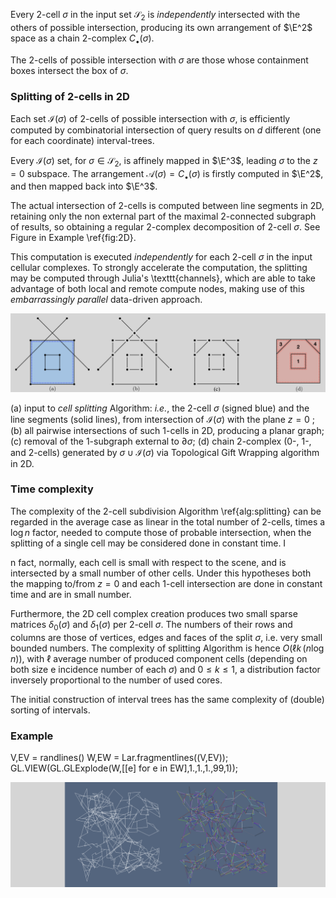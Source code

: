 Every $2$-cell $\sigma$ in the input set $\mathcal{S}_2$ is *independently* intersected with the others of possible intersection, producing its own arrangement of $\E^2$ space as a chain 2-complex $C_\bullet(\sigma)$. 

The 2-cells of possible intersection with $\sigma$ are those whose containment boxes intersect the box of $\sigma$.

### Splitting of 2-cells in 2D

Each set $\mathcal{I}(\sigma)$ of $2$-cells of possible
intersection with $\sigma$, is efficiently computed by combinatorial intersection
of query results  on $d$ different (one for each coordinate)
interval-trees. 

Every
$\mathcal{I}(\sigma)$ set, for $\sigma\in\mathcal{S}_2$, is affinely mapped in $\E^3$, 
leading $\sigma$ to the $z=0$ subspace.  The arrangement
$\mathcal{A}(\sigma) = C_\bullet(\sigma)$  is firstly computed in $\E^2$, and then mapped back into $\E^3$. 

The actual intersection of 2-cells is computed between line segments in 2D, retaining only the non external part of the maximal 2-connected subgraph of results, so obtaining a regular 2-complex decomposition of 2-cell $\sigma$. See Figure in Example \ref{fig:2D}.

This computation is executed *independently* for each 2-cell $\sigma$ in the input 
cellular complexes. 
To strongly accelerate the computation, the splitting may be computed through Julia's \texttt{channels}, which are able to take advantage of 
both local and remote compute nodes, making use of this *embarrassingly parallel* 
data-driven approach.

![](images/fig6.png)

(a) input to *cell splitting* Algorithm: *i.e.*, the 2-cell $\sigma$ (signed blue) and the line segments (solid lines), from intersection of $\mathcal{I}(\sigma)$ with the plane $z=0$ ; 
(b) all pairwise intersections of such 1-cells in 2D, producing a planar graph; 
(c) removal of the 1-subgraph external to $\partial\sigma$; 
(d) chain 2-complex (0-, 1-, and 2-cells) generated by $\sigma\cup\mathcal{I}(\sigma)$ via Topological Gift Wrapping algorithm in 2D.


### Time complexity
The  complexity of the 2-cell subdivision Algorithm \ref{alg:splitting} can be regarded in the average case as linear in the total number of 2-cells, times a $\log n$ factor, needed to compute those of probable intersection, when the splitting of a single cell may be considered done in constant time. I

n fact, normally, each cell is small with respect to the scene, and is intersected by a small number of other cells. Under this hypotheses both the mapping to/from $z=0$ and each 1-cell intersection are done in constant time and are in small number. 

Furthermore, the 2D cell complex creation produces two small sparse matrices $\delta_0(\sigma)$ and $\delta_1(\sigma)$ per 2-cell $\sigma$. The numbers of their rows and columns are those of vertices, edges and faces of the split $\sigma$, i.e. very small bounded numbers. The complexity of splitting Algorithm is hence $O(\ell k\, (n\log n))$, with $\ell$ average number of produced component cells (depending on both size e incidence number of each $\sigma$) and $0\leq k\leq 1$, a distribution factor inversely proportional to the number of used cores. 

The initial construction of interval trees has the same complexity of (double) sorting of intervals.

### Example

V,EV = randlines()
W,EW = Lar.fragmentlines((V,EV));
GL.VIEW(GL.GLExplode(W,[[e] for e in EW],1.,1.,1.,99,1));


![](images/fig7.png)
